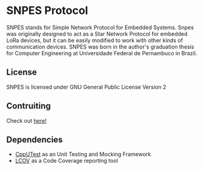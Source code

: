 # SNPES Protocol

SNPES stands for Simple Network Protocol for Embedded Systems. Snpes was originally
designed to act as a Star Network Protocol for embedded LoRa devices, but it can be
easily modified to work with other kinds of communication devices. SNPES was born in
the author's graduation thesis for Computer Engineering at Universidade Federal de
Pernambuco in Brazil.

## License

SNPES is licensed under GNU General Public License Version 2

## Contruiting

Check out [here!](CONTRIBUTING.md) 

## Dependencies

- [CppUTest](https://github.com/cpputest/cpputest) as an Unit Testing and Mocking Framework
- [LCOV](https://github.com/linux-test-project/lcov) as a Code Coverage reporting tool
